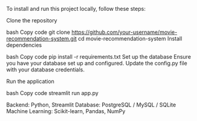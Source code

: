 
To install and run this project locally, follow these steps:

Clone the repository

bash
Copy code
git clone https://github.com/your-username/movie-recommendation-system.git
cd movie-recommendation-system
Install dependencies

bash
Copy code
pip install -r requirements.txt
Set up the database
Ensure you have your database set up and configured. Update the config.py file with your database credentials.

Run the application

bash
Copy code
streamlit run app.py

Backend: Python, Streamlit
Database: PostgreSQL / MySQL / SQLite
Machine Learning: Scikit-learn, Pandas, NumPy


